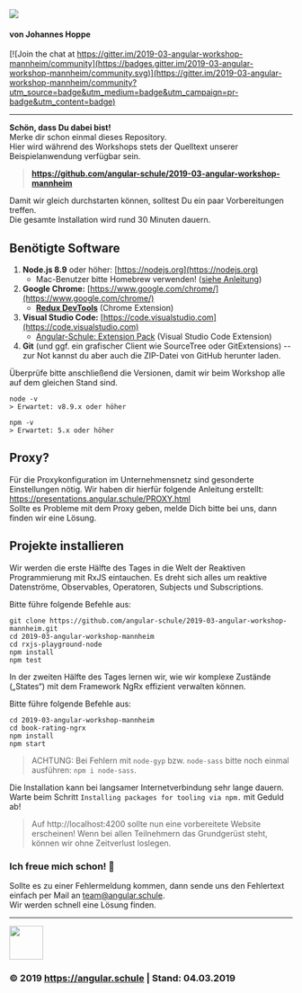 <img src="http://assets.angular.schule/logo-angular-workshop-ng7.png">

#### **von Johannes Hoppe**

[![Join the chat at https://gitter.im/2019-03-angular-workshop-mannheim/community](https://badges.gitter.im/2019-03-angular-workshop-mannheim/community.svg)](https://gitter.im/2019-03-angular-workshop-mannheim/community?utm_source=badge&utm_medium=badge&utm_campaign=pr-badge&utm_content=badge)

<hr>

**Schön, dass Du dabei bist!**  
Merke dir schon einmal dieses Repository.  
Hier wird während des Workshops stets der Quelltext unserer Beispielanwendung verfügbar sein.
> **https://github.com/angular-schule/2019-03-angular-workshop-mannheim**

Damit wir gleich durchstarten können, solltest Du ein paar Vorbereitungen treffen.  
Die gesamte Installation wird rund 30 Minuten dauern. 

## Benötigte Software

1. **Node.js 8.9** oder höher: [https://nodejs.org](https://nodejs.org)
   + Mac-Benutzer bitte Homebrew verwenden! ([siehe Anleitung](https://presentations.angular.schule/HOMEBREW_NODE))
2. **Google Chrome:** [https://www.google.com/chrome/](https://www.google.com/chrome/)
   + **[Redux DevTools](https://chrome.google.com/webstore/detail/redux-devtools/lmhkpmbekcpmknklioeibfkpmmfibljd)** (Chrome Extension)
4. **Visual Studio Code:** [https://code.visualstudio.com](https://code.visualstudio.com)
   + [Angular-Schule: Extension Pack](https://marketplace.visualstudio.com/items?itemName=angular-schule.angular-schule-extension-pack)  (Visual Studio Code Extension)
5. **Git** (und ggf. ein grafischer Client wie SourceTree oder GitExtensions) -- zur Not kannst du aber auch die ZIP-Datei von GitHub herunter laden.

Überprüfe bitte anschließend die Versionen, damit wir beim Workshop alle auf dem gleichen Stand sind.

```
node -v
> Erwartet: v8.9.x oder höher

npm -v
> Erwartet: 5.x oder höher
```


## Proxy?

Für die Proxykonfiguration im Unternehmensnetz sind gesonderte Einstellungen nötig.
Wir haben dir hierfür folgende Anleitung erstellt:
https://presentations.angular.schule/PROXY.html  
Sollte es Probleme mit dem Proxy geben, melde Dich bitte bei uns, dann finden wir eine Lösung.


## Projekte installieren

Wir werden die erste Hälfte des Tages in die Welt der Reaktiven Programmierung mit RxJS eintauchen. Es dreht sich alles um reaktive Datenströme, Observables, Operatoren, Subjects und Subscriptions. 


Bitte führe folgende Befehle aus:

```
git clone https://github.com/angular-schule/2019-03-angular-workshop-mannheim.git
cd 2019-03-angular-workshop-mannheim
cd rxjs-playground-node
npm install
npm test
```

In der zweiten Hälfte des Tages lernen wir, wie wir komplexe Zustände („States“) mit dem Framework NgRx effizient verwalten können.

Bitte führe folgende Befehle aus:

```
cd 2019-03-angular-workshop-mannheim
cd book-rating-ngrx
npm install
npm start
```

> ACHTUNG: Bei Fehlern mit `node-gyp` bzw. `node-sass` bitte noch einmal ausführen: `npm i node-sass`.

Die Installation kann bei langsamer Internetverbindung sehr lange dauern.
Warte beim Schritt `Installing packages for tooling via npm.` mit Geduld ab!


> Auf http://localhost:4200 sollte nun eine vorbereitete Website erscheinen!
Wenn bei allen Teilnehmern das Grundgerüst steht, können wir ohne Zeitverlust loslegen.



### Ich freue mich schon! 🙂


Sollte es zu einer Fehlermeldung kommen, dann sende uns den Fehlertext einfach per Mail an [team@angular.schule](mailto:team@angular.schule).  
Wir werden schnell eine Lösung finden.


<hr>

<img src="http://assets.angular.schule/logo-angular-schule.png" height="60">

### &copy; 2019 https://angular.schule | Stand: 04.03.2019




